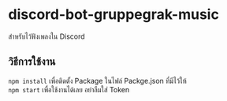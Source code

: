 # discord-bot-gruppegrak-music
สำหรับไว้ฟังเพลงใน Discord

## วิธีการใช้งาน

`npm install`  เพื่อติดตั้ง Package ในไฟล์ Packge.json ที่มีไว้ให้  <br>
`npm start`  เพื่อใช้งานได้เลย อย่าลืมใส่ Token

